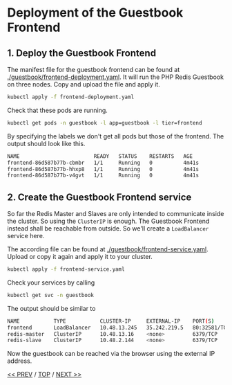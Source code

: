 # Deployment of the Guestbook Frontend

## 1. Deploy the Guestbook Frontend

The manifest file for the guestbook frontend can be found at [./guestbook/frontend-deployment.yaml](./guestbook/frontend-deployment.yaml). It will run the PHP Redis Guestbook on three nodes. Copy and upload the file and apply it.

```sh
kubectl apply -f frontend-deployment.yaml
```

Check that these pods are running.

```sh
kubectl get pods -n guestbook -l app=guestbook -l tier=frontend
```

By specifying the labels we don't get all pods but those of the frontend. The output should look like this.

```sh
NAME                        READY   STATUS    RESTARTS   AGE
frontend-86d587b77b-cbmbr   1/1     Running   0          4m41s
frontend-86d587b77b-hhxp8   1/1     Running   0          4m41s
frontend-86d587b77b-v4gvt   1/1     Running   0          4m41s
```

## 2. Create the Guestbook Frontend service

So far the Redis Master and Slaves are only intended to communicate inside the cluster. So using the `ClusterIP` is enough. The Guestbook Frontend instead shall be reachable from outside. So we'll create a `LoadBalancer` service here.

The according file can be found at [./guestbook/frontend-service.yaml](./guestbook/frontend-service.yaml). Upload or copy it again and apply it to your cluster.

```sh
kubectl apply -f frontend-service.yaml
```

Check your services by calling

```sh
kubectl get svc -n guestbook
```

The output should be similar to

```sh
NAME           TYPE           CLUSTER-IP     EXTERNAL-IP    PORT(S)        AGE
frontend       LoadBalancer   10.48.13.245   35.242.219.5   80:32581/TCP   3m20s
redis-master   ClusterIP      10.48.13.16    <none>         6379/TCP       158m
redis-slave    ClusterIP      10.48.2.144    <none>         6379/TCP       37m
```

Now the guestbook can be reached via the browser using the external IP address.

[<< PREV](./02_deploy_redis_slaves.md) / [TOP](./) / [NEXT >>](./04_scale_guestbook.md)
